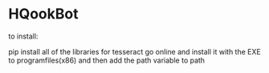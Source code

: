 # HQookBot

to install:

pip install all of the libraries
for tesseract go online and install it with the EXE to programfiles(x86) and then add the path variable to path